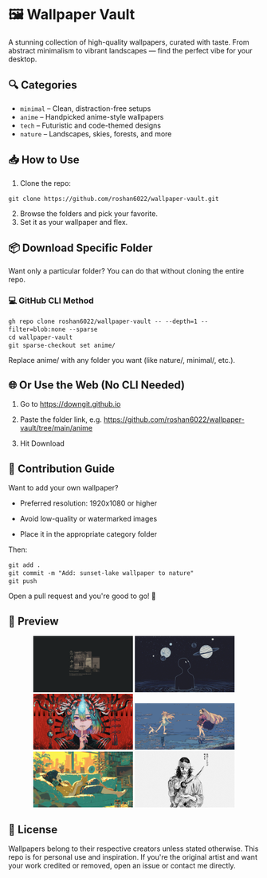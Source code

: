 # 🖼️ Wallpaper Vault

A stunning collection of high-quality wallpapers, curated with taste. From abstract minimalism to vibrant landscapes — find the perfect vibe for your desktop.

## 🔍 Categories

- `minimal` – Clean, distraction-free setups
- `anime` – Handpicked anime-style wallpapers
- `tech` – Futuristic and code-themed designs
- `nature` – Landscapes, skies, forests, and more

## 📥 How to Use

1. Clone the repo:

```
git clone https://github.com/roshan6022/wallpaper-vault.git
```

2. Browse the folders and pick your favorite.
3. Set it as your wallpaper and flex.

## 📦 Download Specific Folder

Want only a particular folder? You can do that without cloning the entire repo.

### 💻 GitHub CLI Method

```
gh repo clone roshan6022/wallpaper-vault -- --depth=1 --filter=blob:none --sparse
cd wallpaper-vault
git sparse-checkout set anime/
```

Replace anime/ with any folder you want (like nature/, minimal/, etc.).

## 🌐 Or Use the Web (No CLI Needed)

1. Go to https://downgit.github.io

2. Paste the folder link, e.g.
   https://github.com/roshan6022/wallpaper-vault/tree/main/anime

3. Hit Download

## 🎨 Contribution Guide

Want to add your own wallpaper?

- Preferred resolution: 1920x1080 or higher

- Avoid low-quality or watermarked images

- Place it in the appropriate category folder

Then:

```
git add .
git commit -m "Add: sunset-lake wallpaper to nature"
git push
```

Open a pull request and you're good to go! 🙌

## 📸 Preview

<p align="center">
  <img src="anime/2.png" alt="Sample Wallpaper" width="200"/>
  <img src="anime/7.jpg" alt="Sample Wallpaper" width="200"/>
  <img src="anime/9.jpg" alt="Sample Wallpaper" width="200"/>
  <img src="anime/38.jpg" alt="Sample Wallpaper" width="200"/>
  <img src="anime/44.jpg" alt="Sample Wallpaper" width="200"/>
  <img src="anime/51.jpg" alt="Sample Wallpaper" width="200"/>
</p>

## 🧠 License

Wallpapers belong to their respective creators unless stated otherwise. This repo is for personal use and inspiration. If you're the original artist and want your work credited or removed, open an issue or contact me directly.
